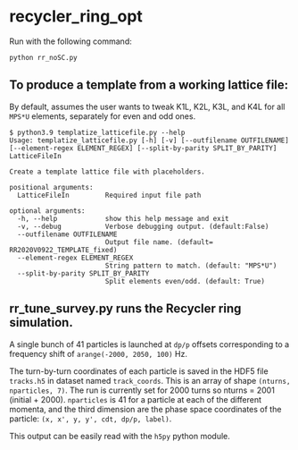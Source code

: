 # recycler_ring_opt

Run with the following command:

`python rr_noSC.py`

## To produce a template from a working lattice file:
By default, assumes the user wants to tweak K1L, K2L, K3L, and K4L for all ```MPS*U``` elements, separately for even and odd ones. 

```
$ python3.9 templatize_latticefile.py --help                  
Usage: templatize_latticefile.py [-h] [-v] [--outfilename OUTFILENAME] [--element-regex ELEMENT_REGEX] [--split-by-parity SPLIT_BY_PARITY] LatticeFileIn

Create a template lattice file with placeholders.

positional arguments:
  LatticeFileIn         Required input file path

optional arguments:
  -h, --help            show this help message and exit
  -v, --debug           Verbose debugging output. (default:False)
  --outfilename OUTFILENAME
                        Output file name. (default= RR2020V0922_TEMPLATE_fixed)
  --element-regex ELEMENT_REGEX
                        String pattern to match. (default: "MPS*U")
  --split-by-parity SPLIT_BY_PARITY
                        Split elements even/odd. (default: True)
```

## rr_tune_survey.py runs the Recycler ring simulation.

A single bunch of 41 particles is launched at `dp/p` offsets corresponding to a frequency shift of `arange(-2000, 2050, 100)` Hz.

The turn-by-turn coordinates of each particle is saved in the HDF5 file `tracks.h5` in dataset named `track_coords`. This is an array of shape `(nturns, nparticles, 7)`. The run is currently set for 2000 turns so nturns = 2001 (initial + 2000). `nparticles` is 41 for a particle at each of the different momenta, and the third dimension are the phase space coordinates of the particle: `(x, x', y, y', cdt, dp/p, label)`.
 
This output can be easily read with the `h5py` python module.
